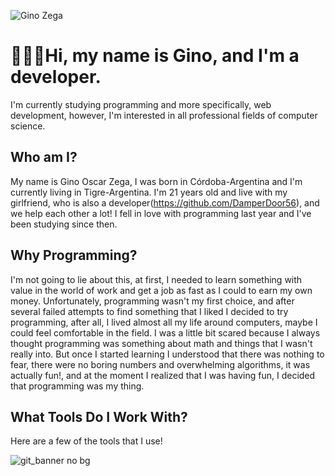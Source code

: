 ![Gino Zega](https://user-images.githubusercontent.com/104650963/173659294-a6568b46-9534-4aaa-835b-95cafdf77817.png)
# **👨🏻‍💻Hi, my name is Gino, and I'm a developer.**

I'm currently studying programming and more specifically, web development,
 however, I'm interested in all professional fields of computer science.
 
 ## **Who am I?**
 
My name is Gino Oscar Zega, I was born in Córdoba-Argentina and I'm currently living in Tigre-Argentina. I'm 21 years old and live with my girlfriend, who is also a developer(https://github.com/DamperDoor56), and we help each other a lot! I fell in love with programming last year and I've been studying since then.

## **Why Programming?**

I'm not going to lie about this, at first, I needed to learn something with value in the world of work and get a job as fast as I could to earn my own money. Unfortunately, programming wasn't my first choice, and after several failed attempts to find something that I liked I decided to try programming, after all, I lived almost all my life around computers, maybe I could feel comfortable in the field. I was a little bit scared because I always thought programming was something about math and things that I wasn't really into. But once I started learning I understood that there was nothing to fear, there were no boring numbers and overwhelming algorithms, it was actually fun!, and at the moment I realized that I was having fun, I decided that programming was my thing.

## **What Tools Do I Work With?**

Here are a few of the tools that I use!

![git_banner no bg](https://user-images.githubusercontent.com/104650963/173665591-3f41899f-bc79-4c26-b79b-02e88cf5b7f2.png)



